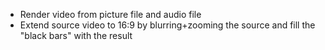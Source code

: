 - Render video from picture file and audio file
- Extend source video to 16:9 by blurring+zooming the source and fill the "black bars" with the result
